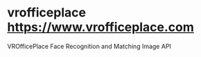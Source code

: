 # vrofficeplace https://www.vrofficeplace.com
VROfficePlace Face Recognition and Matching Image API

